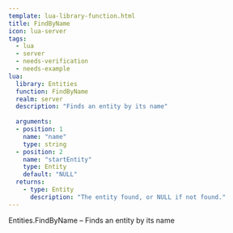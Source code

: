 ```yaml
---
template: lua-library-function.html
title: FindByName
icon: lua-server
tags:
  - lua
  - server
  - needs-verification
  - needs-example
lua:
  library: Entities
  function: FindByName
  realm: server
  description: "Finds an entity by its name"
  
  arguments:
  - position: 1
    name: "name"
    type: string
  - position: 2
    name: "startEntity"
    type: Entity
    default: "NULL"
  returns:
    - type: Entity
      description: "The entity found, or NULL if not found."
---
```


<div class="lua__search__keywords">
Entities.FindByName &#x2013; Finds an entity by its name
</div>
